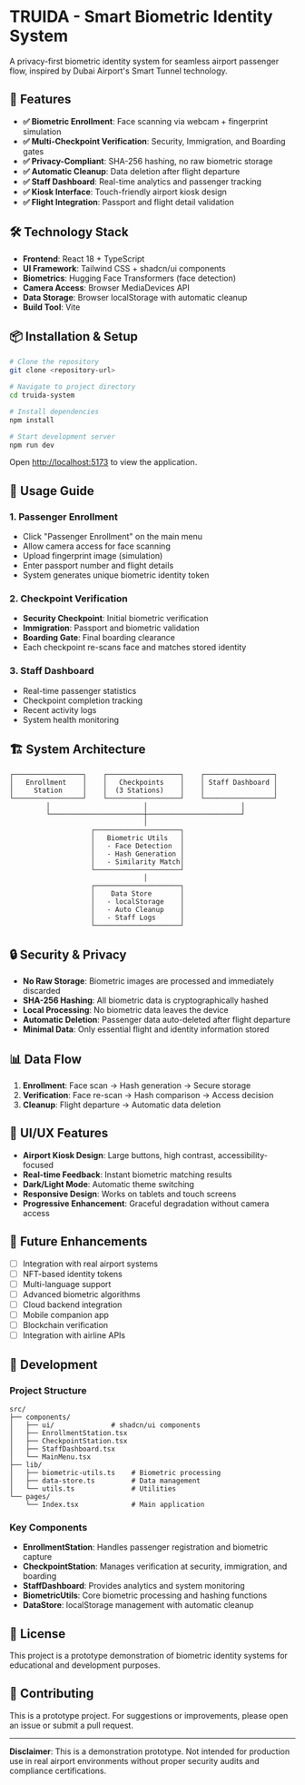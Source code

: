 # TRUIDA - Smart Biometric Identity System

A privacy-first biometric identity system for seamless airport passenger flow, inspired by Dubai Airport's Smart Tunnel technology.

## 🚀 Features

- **✅ Biometric Enrollment**: Face scanning via webcam + fingerprint simulation
- **✅ Multi-Checkpoint Verification**: Security, Immigration, and Boarding gates
- **✅ Privacy-Compliant**: SHA-256 hashing, no raw biometric storage
- **✅ Automatic Cleanup**: Data deletion after flight departure
- **✅ Staff Dashboard**: Real-time analytics and passenger tracking
- **✅ Kiosk Interface**: Touch-friendly airport kiosk design
- **✅ Flight Integration**: Passport and flight detail validation

## 🛠 Technology Stack

- **Frontend**: React 18 + TypeScript
- **UI Framework**: Tailwind CSS + shadcn/ui components
- **Biometrics**: Hugging Face Transformers (face detection)
- **Camera Access**: Browser MediaDevices API
- **Data Storage**: Browser localStorage with automatic cleanup
- **Build Tool**: Vite

## 📦 Installation & Setup

```bash
# Clone the repository
git clone <repository-url>

# Navigate to project directory
cd truida-system

# Install dependencies
npm install

# Start development server
npm run dev
```

Open [http://localhost:5173](http://localhost:5173) to view the application.

## 🎯 Usage Guide

### 1. Passenger Enrollment
- Click "Passenger Enrollment" on the main menu
- Allow camera access for face scanning
- Upload fingerprint image (simulation)
- Enter passport number and flight details
- System generates unique biometric identity token

### 2. Checkpoint Verification
- **Security Checkpoint**: Initial biometric verification
- **Immigration**: Passport and biometric validation
- **Boarding Gate**: Final boarding clearance
- Each checkpoint re-scans face and matches stored identity

### 3. Staff Dashboard
- Real-time passenger statistics
- Checkpoint completion tracking
- Recent activity logs
- System health monitoring

## 🏗 System Architecture

```
┌─────────────────┐    ┌──────────────────┐    ┌─────────────────┐
│   Enrollment    │    │   Checkpoints    │    │ Staff Dashboard │
│     Station     │    │  (3 Stations)    │    │                 │
└─────────────────┘    └──────────────────┘    └─────────────────┘
         │                       │                       │
         └───────────────────────┼───────────────────────┘
                                 │
                    ┌─────────────────────┐
                    │   Biometric Utils   │
                    │   - Face Detection  │
                    │   - Hash Generation │
                    │   - Similarity Match│
                    └─────────────────────┘
                                 │
                    ┌─────────────────────┐
                    │    Data Store       │
                    │   - localStorage    │
                    │   - Auto Cleanup    │
                    │   - Staff Logs      │
                    └─────────────────────┘
```

## 🔒 Security & Privacy

- **No Raw Storage**: Biometric images are processed and immediately discarded
- **SHA-256 Hashing**: All biometric data is cryptographically hashed
- **Local Processing**: No biometric data leaves the device
- **Automatic Deletion**: Passenger data auto-deleted after flight departure
- **Minimal Data**: Only essential flight and identity information stored

## 📊 Data Flow

1. **Enrollment**: Face scan → Hash generation → Secure storage
2. **Verification**: Face re-scan → Hash comparison → Access decision
3. **Cleanup**: Flight departure → Automatic data deletion

## 🎨 UI/UX Features

- **Airport Kiosk Design**: Large buttons, high contrast, accessibility-focused
- **Real-time Feedback**: Instant biometric matching results
- **Dark/Light Mode**: Automatic theme switching
- **Responsive Design**: Works on tablets and touch screens
- **Progressive Enhancement**: Graceful degradation without camera access

## 🚀 Future Enhancements

- [ ] Integration with real airport systems
- [ ] NFT-based identity tokens
- [ ] Multi-language support
- [ ] Advanced biometric algorithms
- [ ] Cloud backend integration
- [ ] Mobile companion app
- [ ] Blockchain verification
- [ ] Integration with airline APIs

## 🧪 Development

### Project Structure
```
src/
├── components/
│   ├── ui/              # shadcn/ui components
│   ├── EnrollmentStation.tsx
│   ├── CheckpointStation.tsx
│   ├── StaffDashboard.tsx
│   └── MainMenu.tsx
├── lib/
│   ├── biometric-utils.ts    # Biometric processing
│   ├── data-store.ts         # Data management
│   └── utils.ts              # Utilities
└── pages/
    └── Index.tsx             # Main application
```

### Key Components
- **EnrollmentStation**: Handles passenger registration and biometric capture
- **CheckpointStation**: Manages verification at security, immigration, and boarding
- **StaffDashboard**: Provides analytics and system monitoring
- **BiometricUtils**: Core biometric processing and hashing functions
- **DataStore**: localStorage management with automatic cleanup

## 📄 License

This project is a prototype demonstration of biometric identity systems for educational and development purposes.

## 🤝 Contributing

This is a prototype project. For suggestions or improvements, please open an issue or submit a pull request.

---

**Disclaimer**: This is a demonstration prototype. Not intended for production use in real airport environments without proper security audits and compliance certifications.